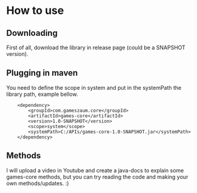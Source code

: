 # How to use

## Downloading

First of all, download the library in release page (could be a SNAPSHOT version).

## Plugging in maven

You need to define the scope in system and put in the systemPath the library path, example bellow.

        <dependency>
            <groupId>com.gameszaum.core</groupId>
            <artifactId>games-core</artifactId>
            <version>1.0-SNAPSHOT</version>
            <scope>system</scope>
            <systemPath>C:/APIs/games-core-1.0-SNAPSHOT.jar</systemPath>
        </dependency>
        
## Methods 

 I will upload a video in Youtube and create a java-docs to explain some games-core methods, but you can try reading the code and
 making your own methods/updates. :)
